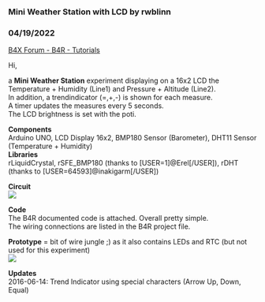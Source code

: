 ### Mini Weather Station with LCD by rwblinn
### 04/19/2022
[B4X Forum - B4R - Tutorials](https://www.b4x.com/android/forum/threads/67873/)

Hi,  
  
a **Mini Weather Station** experiment displaying on a 16x2 LCD the Temperature + Humidity (Line1) and Pressure + Altitude (Line2).  
In addition, a trendindicator (=,+,-) is shown for each measure.  
A timer updates the measures every 5 seconds.  
The LCD brightness is set with the poti.  
  
**Components**  
Arduino UNO, LCD Display 16x2, BMP180 Sensor (Barometer), DHT11 Sensor (Temperature + Humidity)  
**Libraries**  
rLiquidCrystal, rSFE\_BMP180 (thanks to [USER=1]@Erel[/USER]), rDHT (thanks to [USER=64593]@inakigarm[/USER])  
  
**Circuit**  
![](https://www.b4x.com/android/forum/attachments/44938)  
  
**Code**  
The B4R documented code is attached. Overall pretty simple.  
The wiring connections are listed in the B4R project file.  
  
**Prototype** = bit of wire jungle ;) as it also contains LEDs and RTC (but not used for this experiment)  
![](https://www.b4x.com/android/forum/attachments/44974)  
  
**Updates**  
2016-06-14: Trend Indicator using special characters (Arrow Up, Down, Equal)